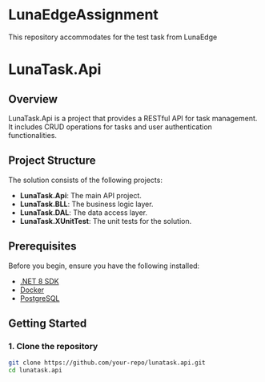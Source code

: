 # LunaEdgeAssignment
 This repository accommodates for the test task from LunaEdge


 # LunaTask.Api

## Overview

LunaTask.Api is a project that provides a RESTful API for task management. It includes CRUD operations for tasks and user authentication functionalities.

## Project Structure

The solution consists of the following projects:

- **LunaTask.Api**: The main API project.
- **LunaTask.BLL**: The business logic layer.
- **LunaTask.DAL**: The data access layer.
- **LunaTask.XUnitTest**: The unit tests for the solution.

## Prerequisites


Before you begin, ensure you have the following installed:

- [.NET 8 SDK](https://dotnet.microsoft.com/download/dotnet/8.0)
- [Docker](https://www.docker.com/)
- [PostgreSQL](https://www.microsoft.com/en-us/sql-server/sql-server-downloads)

## Getting Started

### 1. Clone the repository

```sh
git clone https://github.com/your-repo/lunatask.api.git
cd lunatask.api



  
